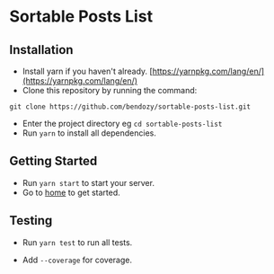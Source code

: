 # Sortable Posts List

## Installation

* Install yarn if you haven't already. [https://yarnpkg.com/lang/en/](https://yarnpkg.com/lang/en/)
* Clone this repository by running the command:

```
git clone https://github.com/bendozy/sortable-posts-list.git

```
* Enter the project directory eg `cd sortable-posts-list`
* Run `yarn` to install all dependencies.

## Getting Started

* Run `yarn start` to start your server.
* Go to [home](http://localhost:3000) to get started.

## Testing

* Run `yarn test` to run all tests.

* Add `--coverage` for coverage.
